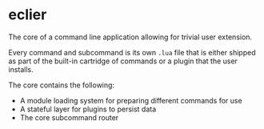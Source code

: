 # eclier

The core of a command line application allowing for trivial user extension.

Every command and subcommand is its own `.lua` file that is either shipped as
part of the built-in cartridge of commands or a plugin that the user installs.

The core contains the following:

- A module loading system for preparing different commands for use
- A stateful layer for plugins to persist data
- The core subcommand router
